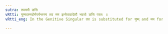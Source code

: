 ```yaml
---
sutra: तवममौ ङसि
vRtti: युष्मदस्मदोर्मपर्यन्तस्य तव मम इत्येतावादेशौ भवतो ङसि परतः ॥
vRtti_eng: In the Genitive Singular तव is substituted for युष्म् and मम for अस्म् ॥

---
```

